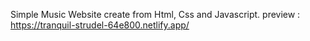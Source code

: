 Simple Music Website create from Html, Css and Javascript. 
preview : https://tranquil-strudel-64e800.netlify.app/
